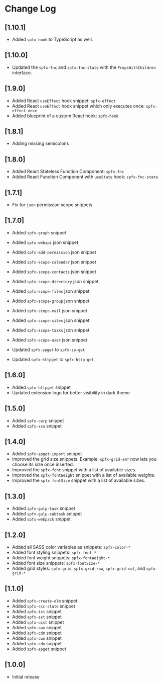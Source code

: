 # Change Log

## [1.10.1]

- Added `spfx-hook` to TypeScript as well.
## [1.10.0]

- Updated the `spfx-fnc` and `spfx-fnc-state` with the `PropsWithChildren` interface.

## [1.9.0]

- Added React `useEffect` hook snippet: `spfx-effect`
- Added React `useEffect` hook snippet which only executes once: `spfx-effect-once`
- Added blueprint of a custom React hook: `spfx-hook`

## [1.8.1]

- Adding missing semicolons

## [1.8.0]

- Added React Stateless Function Component: `spfx-fnc`
- Added React Function Component with `useState` hook: `spfx-fnc-state`

## [1.7.1]

- Fix for `json` permission scope snippets

## [1.7.0]

- Added `spfx-graph` snippet
- Added `spfx-webapi` json snippet
- Added `spfx-add-permission` json snippet
- Added `spfx-scope-calendar` json snippet
- Added `spfx-scope-contacts` json snippet
- Added `spfx-scope-directory` json snippet
- Added `spfx-scope-files` json snippet
- Added `spfx-scope-group` json snippet
- Added `spfx-scope-mail` json snippet
- Added `spfx-scope-sites` json snippet
- Added `spfx-scope-tasks` json snippet
- Added `spfx-scope-user` json snippet

- Updated `spfx-spget` to `spfx-sp-get`
- Updated `spfx-httpget` to `spfx-http-get`

## [1.6.0]

- Added `spfx-httpget` snippet
- Updated extension logo for better visibility in dark theme

## [1.5.0]

- Added `spfx-cwrp` snippet
- Added `spfx-scu` snippet


## [1.4.0]

- Added `spfx-spget-import` snippet
- Improved the grid size snippets. Example: `spfx-grid-sm*` now lets you choose its size once inserted.
- Improved the `spfx-font` snippet with a list of available sizes.
- Improved the `spfx-fontWeight` snippet with a list of available weights.
- Improved the `spfx-fontSize` snippet with a list of available sizes.

## [1.3.0]

- Added `spfx-gulp-task` snippet
- Added `spfx-gulp-subtask` snippet
- Added `spfx-webpack` snippet

## [1.2.0]

- Added all SASS color variables as snippets: `spfx-color-*`
- Added font styling snippets: `spfx-font-*`
- Added font weight snippets: `spfx-fontWeight-*`
- Added font size snippets: `spfx-fontSize-*`
- Added grid styles: `spfx-grid`, `spfx-grid-row`, `spfx-grid-col`, and `spfx-grid-*`

## [1.1.0]

- Added `spfx-create-elm` snippet
- Added `spfx-rcc-state` snippet
- Added `spfx-ist` snippet
- Added `spfx-sst` snippet
- Added `spfx-ucst` snippet
- Added `spfx-cwu` snippet
- Added `spfx-cdm` snippet
- Added `spfx-cwm` snippet
- Added `spfx-cdu` snippet
- Added `spfx-spget` snippet

## [1.0.0]
- Initial release